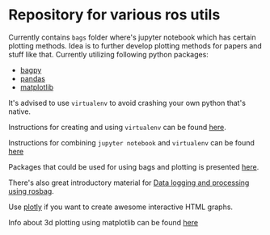 # Repository for various ros utils 

Currently contains `bags` folder where's jupyter notebook which has certain plotting methods. 
Idea is to further develop plotting methods for papers and stuff like that. Currently utilizing
following python packages: 
 * [bagpy](https://jmscslgroup.github.io/bagpy/installation.html) 
 * [pandas](https://pandas.pydata.org/) 
 * [matplotlib](https://matplotlib.org/) 


It's advised to use `virtualenv` to avoid crashing your own python that's native. 

Instructions for creating and using `virtualenv` can be found [here](https://uoa-eresearch.github.io/eresearch-cookbook/recipe/2014/11/26/python-virtual-env/). 

Instructions for combining `jupyter notebook` and `virtualenv` can be found [here](https://janakiev.com/blog/jupyter-virtual-envs/) 

Packages that could be used for using bags and plotting is presented [here](https://github.com/sikang/bag_plot). 

There's also great introductory material for [Data logging and processing using rosbag](https://www.fer.unizg.hr/_download/repository/lec08-rosbag-ipython.pdf). 
 
Use [plotly](https://dash.plotly.com/) if you want to create awesome interactive HTML graphs. 

Info about 3d plotting using matplotlib can be found [here](https://jakevdp.github.io/PythonDataScienceHandbook/04.12-three-dimensional-plotting.html)


